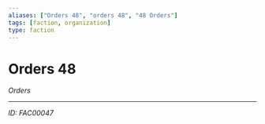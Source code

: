 ```yaml
---
aliases: ["Orders 48", "orders 48", "48 Orders"]
tags: [faction, organization]
type: faction
---
```


# Orders 48

*Orders*

---
*ID: FAC00047*